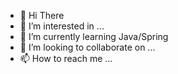 - 👋 Hi There
- 👀 I’m interested in ...
- 🌱 I’m currently learning Java/Spring
- 💞️ I’m looking to collaborate on ...
- 📫 How to reach me ...

<!---
Max04-ai/Max04-ai is a ✨ special ✨ repository because its `README.md` (this file) appears on your GitHub profile.
You can click the Preview link to take a look at your changes.
--->

